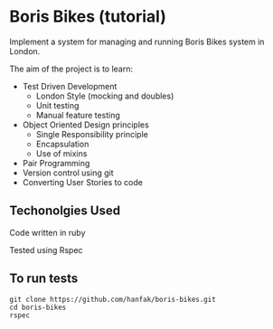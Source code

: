 # Boris Bikes (tutorial)

Implement a system for managing and running Boris Bikes system in London.

The aim of the project is to learn:

- Test Driven Development
  - London Style (mocking and doubles)
  - Unit testing
  - Manual feature testing
- Object Oriented Design principles
  - Single Responsibility principle
  - Encapsulation
  - Use of mixins
- Pair Programming
- Version control using git
- Converting User Stories to code

## Techonolgies Used

Code written in ruby

Tested using Rspec

## To run tests

```
git clone https://github.com/hanfak/boris-bikes.git
cd boris-bikes
rspec
```
